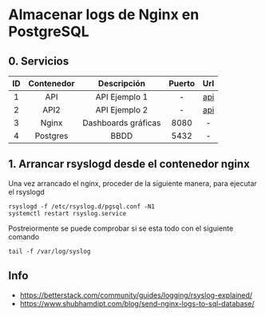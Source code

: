 # Almacenar logs de Nginx en PostgreSQL

## 0. Servicios

|  ID  | Contenedor |     Descripción       | Puerto |                Url                  |
|:----:|:----------:|:---------------------:|:------:|:-----------------------------------:|
|  1   |  API       |  API Ejemplo 1        |   -    |  [api](http://localhost:8080/v1/docs#/)  |
|  2   |  API2      |  API Ejemplo 2        |   -    |  [api](http://localhost:8080/v2/docs#/)  |
|  3   |  Nginx     |  Dashboards gráficas  |  8080  |               -                     |
|  4   |  Postgres  |  BBDD                 |  5432  |               -                     |


## 1. Arrancar rsyslogd desde el contenedor nginx

Una vez arrancado el nginx, proceder de la siguiente manera, para ejecutar el rsyslogd
```
rsyslogd -f /etc/rsyslog.d/pgsql.conf -N1
systemctl restart rsyslog.service
```

Postreiormente se puede comprobar si se esta todo con el siguiente comando
```
tail -f /var/log/syslog
```


## Info
* https://betterstack.com/community/guides/logging/rsyslog-explained/
* https://www.shubhamdipt.com/blog/send-nginx-logs-to-sql-database/
